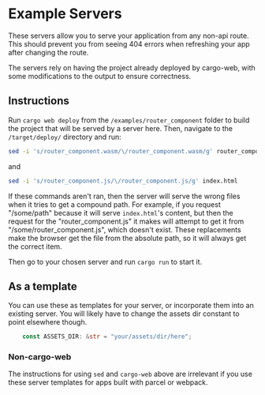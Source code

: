 # Example Servers

These servers allow you to serve your application from any non-api route.
This should prevent you from seeing 404 errors when refreshing your app after changing the route.

The servers rely on having the project already deployed by cargo-web, with some modifications to the output to ensure correctness.

## Instructions

Run `cargo web deploy` from the `/examples/router_component` folder to build the project that will be served by a server here.
Then, navigate to the `/target/deploy/` directory and run:
```sh
sed -i 's/router_component.wasm/\/router_component.wasm/g' router_component.js
```
and
```sh
sed -i 's/router_component.js/\/router_component.js/g' index.html
```
If these commands aren't ran, then the server will serve the wrong files when it tries to get a compound path.
For example, if you request "/some/path" because it will serve `index.html`'s content, but then the request for the "router_component.js" it makes will attempt to get it from "/some/router_component.js", which doesn't exist.
These replacements make the browser get the file from the absolute path, so it will always get the correct item.

Then go to your chosen server and run `cargo run` to start it.

## As a template

You can use these as templates for your server, or incorporate them into an existing server.
You will likely have to change the assets dir constant to point elsewhere though.
```rust
    const ASSETS_DIR: &str = "your/assets/dir/here";
```

### Non-cargo-web
The instructions for using `sed` and `cargo-web` above are irrelevant if you use these server templates for apps built with parcel or webpack.

